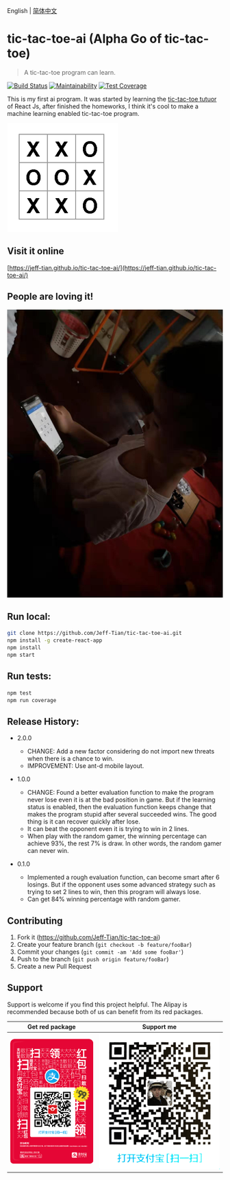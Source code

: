 English | [简体中文](./README.md)

# tic-tac-toe-ai (Alpha Go of tic-tac-toe)
> A tic-tac-toe program can learn. 
  
[![Build Status](https://travis-ci.org/Jeff-Tian/tic-tac-toe-ai.svg?branch=master)](https://travis-ci.org/Jeff-Tian/tic-tac-toe-ai)
[![Maintainability](https://api.codeclimate.com/v1/badges/57d198bf961c94ea3b22/maintainability)](https://codeclimate.com/github/Jeff-Tian/tic-tac-toe-ai/maintainability)
[![Test Coverage](https://api.codeclimate.com/v1/badges/57d198bf961c94ea3b22/test_coverage)](https://codeclimate.com/github/Jeff-Tian/tic-tac-toe-ai/test_coverage)

This is my first ai program. It was started by learning the [tic-tac-toe tutuor](https://reactjs.org/tutorial/tutorial.html) of React Js, after finished the  homeworks, I think it's cool to make a machine learning enabled tic-tac-toe program.

[![Screenshot](public/images/screenshot.png)](https://tictactoe.js.org)

## Visit it online
[https://jeff-tian.github.io/tic-tac-toe-ai/](https://jeff-tian.github.io/tic-tac-toe-ai/)

## People are loving it!
![](./public/images/baojiahao.jpeg)

## Run local:
```bash
git clone https://github.com/Jeff-Tian/tic-tac-toe-ai.git
npm install -g create-react-app
npm install
npm start
```

## Run tests:
```bash
npm test
npm run coverage
```

## Release History:
* 2.0.0
    * CHANGE: Add a new factor considering do not import new threats when there is a chance to win.
    * IMPROVEMENT: Use ant-d mobile layout.
* 1.0.0
    * CHANGE: Found a better evaluation function to make the program never lose even it is at the bad position in game. But if the learning status is enabled, then the evaluation function keeps change that makes the program stupid after several succeeded wins. The good thing is it can recover quickly after lose.
    * It can beat the opponent even it is trying to win in 2 lines.
    * When play with the random gamer, the winning percentage can achieve 93%, the rest 7% is draw. In other words, the random gamer can never win.
    
* 0.1.0
    * Implemented a rough evaluation function, can become smart after 6 losings. But if the opponent uses some advanced strategy such as trying to set 2 lines to win, then this program will always lose.
    * Can get 84% winning percentage with random gamer.
    
## Contributing

1. Fork it (<https://github.com/Jeff-Tian/tic-tac-toe-ai>)
2. Create your feature branch (`git checkout -b feature/fooBar`)
3. Commit your changes (`git commit -am 'Add some fooBar'`)
4. Push to the branch (`git push origin feature/fooBar`)
5. Create a new Pull Request

## Support
Support is welcome if you find this project helpful. The Alipay is recommended because both of us can benefit from its red packages.

|Get red package|Support me|
|-----|----|
|![支付宝红包码](./public/images/alipay-red-package.png)|![支付宝收钱码](./public/images/alipay-receive-money.jpg)|
